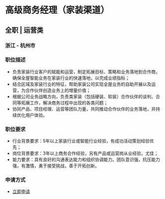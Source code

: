 
# 高级商务经理（家装渠道）
## 全职  |  运营类
### 浙江 - 杭州市

### 职位描述
- 负责家装行业客户的赋能和运营，制定拓展目标、策略和业务落地到合作商，确保全屋智能业务在家装行业的快速落地，以完成业绩指标；
- 结合区域及家装行业的特征，帮助家装公司实现全屋业务的自助开展以及运营，为合作伙伴创造业务上的增量价值；
- 根据公司业务战略方向，负责类家装（包括硬装、软装）合作伙伴的谈判、合同等拓展工作，解决商务过程中出现的各类问题；
- 协同产品、项目经理、运营等团队力量，共同推动合作伙伴的业务落地，并持续优化用户体验。
### 职位要求
- 行业背景要求：5年以上家装行业或智能行业经验，有成功活动策划经验优先；
- 岗位背景要求：3年以上商务合作经验，另有产品或运营岗从业经验，尤佳；
- 能力要求：具有良好的沟通表达能力和组织协调能力。团队意识强，抗压能力强，有激情，勇于接受挑战，善于开拓创新。
### 申请方式
- <a href="mailto:hr@tuya.com?subject=求职简历-高级商务经理（家装渠道）-来自GitHub">立即申请</a>